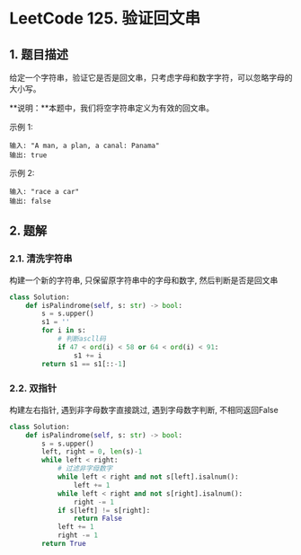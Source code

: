 # LeetCode 125. 验证回文串

## 1. 题目描述

给定一个字符串，验证它是否是回文串，只考虑字母和数字字符，可以忽略字母的大小写。

**说明：**本题中，我们将空字符串定义为有效的回文串。

示例 1:

```
输入: "A man, a plan, a canal: Panama"
输出: true
```


示例 2:

```
输入: "race a car"
输出: false
```

## 2. 题解

### 2.1. 清洗字符串

构建一个新的字符串, 只保留原字符串中的字母和数字, 然后判断是否是回文串

```python
class Solution:
    def isPalindrome(self, s: str) -> bool:
    	s = s.upper()
    	s1 = ''
    	for i in s:
            # 判断ascll码
    		if 47 < ord(i) < 58 or 64 < ord(i) < 91:
                s1 += i
        return s1 == s1[::-1]
```

### 2.2. 双指针

构建左右指针, 遇到非字母数字直接跳过, 遇到字母数字判断, 不相同返回False

```python
class Solution:
    def isPalindrome(self, s: str) -> bool:
    	s = s.upper()
        left, right = 0, len(s)-1
        while left < right:
            # 过滤非字母数字
            while left < right and not s[left].isalnum():
                left += 1
            while left < right and not s[right].isalnum():
                right -= 1
            if s[left] != s[right]:
                return False
           	left += 1
            right -= 1
        return True
```

